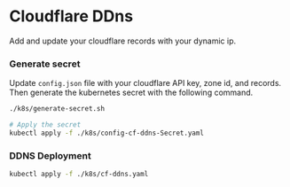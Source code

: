 # Cloudflare DDns
Add and update your cloudflare records with your dynamic ip.

### Generate secret
Update `config.json` file with your cloudflare API key, zone id, and records.
Then generate the kubernetes secret with the following command.
```bash
./k8s/generate-secret.sh

# Apply the secret
kubectl apply -f ./k8s/config-cf-ddns-Secret.yaml
```

### DDNS Deployment

```bash
kubectl apply -f ./k8s/cf-ddns.yaml
```

